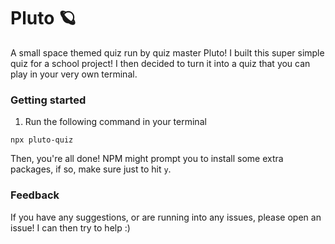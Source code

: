 # Pluto 🪐

A small space themed quiz run by quiz master Pluto! I built this super simple quiz for a school project! I then decided to turn it into a quiz that you can play in your very own terminal.

### Getting started

1. Run the following command in your terminal

```
npx pluto-quiz
```

Then, you're all done! NPM might prompt you to install some extra packages, if so, make sure just to hit `y`.

### Feedback

If you have any suggestions, or are running into any issues, please open an issue! I can then try to help :)

